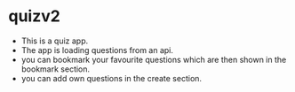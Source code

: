 # quizv2
- This is a quiz app.
- The app is loading questions from an api.
- you can bookmark your favourite questions which are then shown in the bookmark section.
- you can add own questions in the create section.
